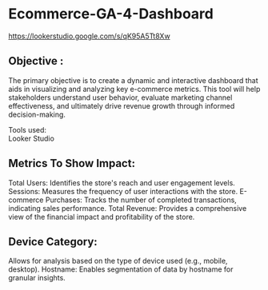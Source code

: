 # Ecommerce-GA-4-Dashboard

https://lookerstudio.google.com/s/qK95A5Tt8Xw

## Objective :
The primary objective is to create a dynamic and interactive dashboard that aids in visualizing and analyzing key e-commerce metrics. This tool will help stakeholders understand user behavior, evaluate marketing channel effectiveness, and ultimately drive revenue growth through informed decision-making.

Tools used:<br/>
Looker Studio

## Metrics To Show Impact:

Total Users: Identifies the store's reach and user engagement levels.
Sessions: Measures the frequency of user interactions with the store.
E-commerce Purchases: Tracks the number of completed transactions, indicating sales performance.
Total Revenue: Provides a comprehensive view of the financial impact and profitability of the store.

## Device Category: 
Allows for analysis based on the type of device used (e.g., mobile, desktop).
Hostname: Enables segmentation of data by hostname for granular insights.
